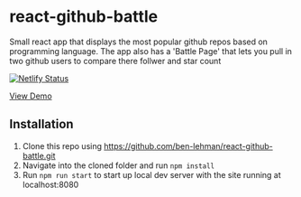 # react-github-battle
Small react app that displays the most popular github repos based on programming language. The app also has a 'Battle Page' that lets you pull in two github users to compare there follwer and star count

[![Netlify Status](https://api.netlify.com/api/v1/badges/830fbe23-c86d-4afd-b143-5d6ae112a914/deploy-status)](https://app.netlify.com/sites/thirsty-lichterman-96c56e/deploys)

[View Demo](https://app.netlify.com/sites/thirsty-lichterman-96c56e)


## Installation

1. Clone this repo using https://github.com/ben-lehman/react-github-battle.git
2. Navigate into the cloned folder and run `npm install`
3. Run `npm run start` to start up local dev server with the site running at localhost:8080

